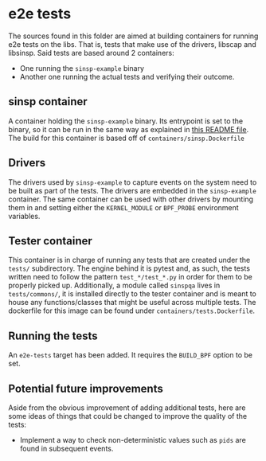 # e2e tests
The sources found in this folder are aimed at building containers for running
e2e tests on the libs. That is, tests that make use of the drivers, libscap and
libsinsp. Said tests are based around 2 containers:
- One running the `sinsp-example` binary
- Another one running the actual tests and verifying their outcome.

## sinsp container
A container holding the `sinsp-example` binary. Its entrypoint is set to the
binary, so it can be run in the same way as explained in [this README file](https://github.com/falcosecurity/libs/blob/master/userspace/libsinsp/examples/README.md).
The build for this container is based off of `containers/sinsp.Dockerfile`

## Drivers
The drivers used by `sinsp-example` to capture events on the system need to be
built as part of the tests. The drivers are embedded in the `sinsp-example`
container. The same container can be used with other drivers by mounting them
in and setting either the `KERNEL_MODULE` or `BPF_PROBE` environment variables.

## Tester container
This container is in charge of running any tests that are created under the
`tests/` subdirectory. The engine behind it is pytest and, as such, the tests
written need to follow the pattern `test_*/test_*.py` in order for them to be
properly picked up. Additionally, a module called `sinspqa` lives in
`tests/commons/`, it is installed directly to the tester container and is meant
to house any functions/classes that might be useful across multiple tests. The
dockerfile for this image can be found under `containers/tests.Dockerfile`.

## Running the tests
An `e2e-tests` target has been added. It requires the `BUILD_BPF` option to be
set.

## Potential future improvements
Aside from the obvious improvement of adding additional tests, here are some
ideas of things that could be changed to improve the quality of the tests:
- Implement a way to check non-deterministic values such as `pids` are found in
  subsequent events.
